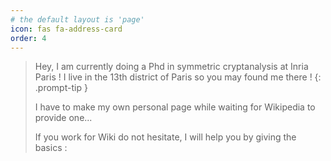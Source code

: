 ```yaml
---
# the default layout is 'page'
icon: fas fa-address-card
order: 4
---
```


> Hey, I am currently doing a Phd in symmetric cryptanalysis at Inria Paris ! I live in the 13th district of Paris so you may found me there !
{: .prompt-tip }
>
> I have to make my own personal page while waiting for Wikipedia to provide one...
>
> If you work for Wiki do not hesitate, I will help you by giving the basics :
>
> 
